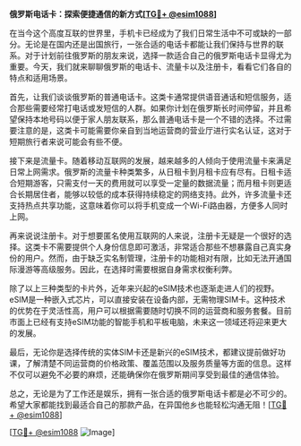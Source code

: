 **俄罗斯电话卡：探索便捷通信的新方式[[TG💪+ @esim1088](https://t.me/s/esim1088)]**

在当今这个高度互联的世界里，手机卡已经成为了我们日常生活中不可或缺的一部分。无论是在国内还是出国旅行，一张合适的电话卡都能让我们保持与世界的联系。对于计划前往俄罗斯的朋友来说，选择一款适合自己的俄罗斯电话卡显得尤为重要。今天，我们就来聊聊俄罗斯的电话卡、流量卡以及注册卡，看看它们各自的特点和适用场景。

首先，让我们谈谈俄罗斯的普通电话卡。这类卡通常提供语音通话和短信服务，适合那些需要经常打电话或发短信的人群。如果你计划在俄罗斯长时间停留，并且希望保持本地号码以便于家人朋友联系，那么普通电话卡是一个不错的选择。不过需要注意的是，这类卡可能需要你亲自到当地运营商的营业厅进行实名认证，这对于短期旅行者来说可能会有些不便。

接下来是流量卡。随着移动互联网的发展，越来越多的人倾向于使用流量卡来满足日常上网需求。俄罗斯的流量卡种类繁多，从日租卡到月租卡应有尽有。日租卡适合短期游客，只需支付一天的费用就可以享受一定量的数据流量；而月租卡则更适合长期居住者，能够以较低的成本获得持续稳定的网络支持。此外，许多流量卡还支持热点共享功能，这意味着你可以将手机变成一个Wi-Fi路由器，方便多人同时上网。

再来说说注册卡。对于想要匿名使用互联网的人来说，注册卡无疑是一个很好的选择。这类卡不需要提供个人身份信息即可激活，非常适合那些不想暴露自己真实身份的用户。然而，由于缺乏实名制管理，注册卡的功能相对有限，比如无法开通国际漫游等高级服务。因此，在选择时需要根据自身需求权衡利弊。

除了以上三种类型的卡片外，近年来兴起的eSIM技术也逐渐走进人们的视野。eSIM是一种嵌入式芯片，可以直接安装在设备内部，无需物理SIM卡。这种技术的优势在于灵活性高，用户可以根据需要随时切换不同的运营商和服务套餐。目前市面上已经有支持eSIM功能的智能手机和平板电脑，未来这一领域还将迎来更大的发展。

最后，无论你是选择传统的实体SIM卡还是新兴的eSIM技术，都建议提前做好功课，了解清楚不同运营商的价格政策、覆盖范围以及服务质量等方面的信息。这样不仅可以避免不必要的麻烦，还能确保你在俄罗斯期间享受到最佳的通信体验。

总之，无论是为了工作还是娱乐，拥有一张合适的俄罗斯电话卡都是必不可少的。希望大家都能找到最适合自己的那款产品，在异国他乡也能轻松沟通无阻！[[TG💪+ @esim1088](https://t.me/s/esim1088)]

[[TG💪+ @esim1088](https://t.me/s/esim1088) ![Image](https://i.postimg.cc/4NQfJmqS/Snipaste-2025-05-13-00-14-12.png)]
